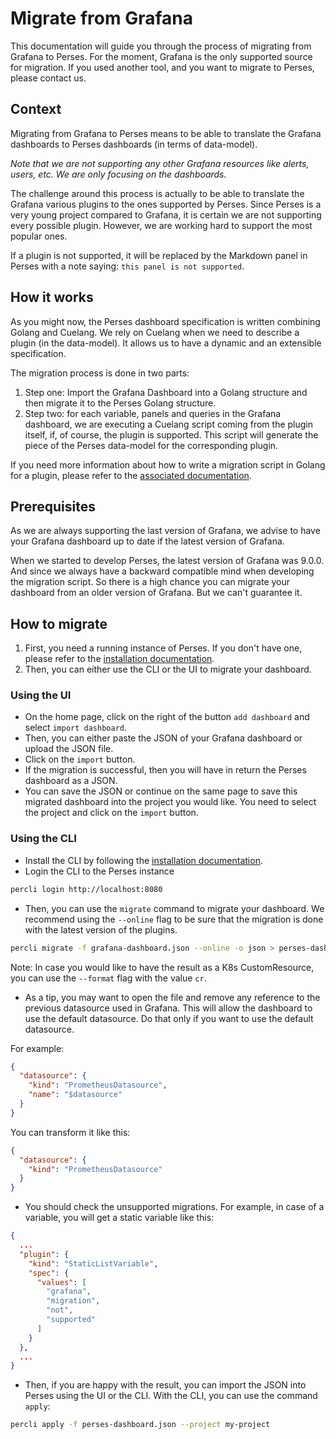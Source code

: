 Migrate from Grafana
====================

This documentation will guide you through the process of migrating from Grafana to Perses. For the moment, Grafana is
the only supported source for migration. If you used another tool, and you want to migrate to Perses, please contact us.

## Context

Migrating from Grafana to Perses means to be able to translate the Grafana dashboards to Perses dashboards (in terms of
data-model).

*Note that we are not supporting any other Grafana resources like alerts, users, etc. We are only focusing on the
dashboards.*

The challenge around this process is actually to be able to translate the Grafana various plugins to the ones supported by
Perses. Since Perses is a very young project compared to Grafana, it is certain we are not supporting every possible
plugin. However, we are working hard to support the most popular ones.

If a plugin is not supported, it will be replaced by the Markdown panel in Perses with a note saying:
`this panel is not supported`.

## How it works

As you might now, the Perses dashboard specification is written combining Golang and Cuelang.
We rely on Cuelang when we need to describe a plugin (in the data-model). It allows us to have a dynamic and an
extensible specification.

The migration process is done in two parts:

1. Step one: Import the Grafana Dashboard into a Golang structure and then migrate it to the Perses Golang structure.
2. Step two: for each variable, panels and queries in the Grafana dashboard, we are executing a Cuelang script coming
   from the plugin itself, if, of course, the plugin is supported. This script will generate the piece of the Perses
   data-model for the corresponding plugin.

If you need more information about how to write a migration script in Golang for a plugin, please refer to
the [associated documentation](./plugins/cue.md#migration-from-grafana).

## Prerequisites

As we are always supporting the last version of Grafana, we advise to have your Grafana dashboard up to date if the
latest version of Grafana.

When we started to develop Perses, the latest version of Grafana was 9.0.0. And since we always have a backward
compatible mind when developing the migration script. So there is a high chance you can migrate your dashboard from an
older version of Grafana. But we can't guarantee it.

## How to migrate

1. First, you need a running instance of Perses. If you don't have one, please refer to
   the [installation documentation](./installation/in-a-container.md).
2. Then, you can either use the CLI or the UI to migrate your dashboard.

### Using the UI

- On the home page, click on the right of the button `add dashboard` and select `import dashboard`.
- Then, you can either paste the JSON of your Grafana dashboard or upload the JSON file.
- Click on the `import` button.
- If the migration is successful, then you will have in return the Perses dashboard as a JSON.
- You can save the JSON or continue on the same page to save this migrated dashboard into the project you would like.
  You need to select the project and click on the `import` button.

### Using the CLI

- Install the CLI by following the [installation documentation](./cli.md).
- Login the CLI to the Perses instance

```bash
percli login http://localhost:8080
```

- Then, you can use the `migrate` command to migrate your dashboard. We recommend using the `--online` flag to be sure
  that the migration is done with the latest version of the plugins.

```bash
percli migrate -f grafana-dashboard.json --online -o json > perses-dashboard.json
```

Note: In case you would like to have the result as a K8s CustomResource, you can use the `--format` flag with the value `cr`.

- As a tip, you may want to open the file and remove any reference to the previous datasource used in Grafana. This
  will allow the dashboard to use the default datasource. Do that only if you want to use the default datasource.

For example:

```json
{
  "datasource": {
    "kind": "PrometheusDatasource",
    "name": "$datasource"
  }
}
```

You can transform it like this:

```json
{
  "datasource": {
    "kind": "PrometheusDatasource"
  }
}
```

- You should check the unsupported migrations. For example, in case of a variable, you will get a static variable like this:

```json
{
  ...
  "plugin": {
    "kind": "StaticListVariable",
    "spec": {
      "values": [
        "grafana",
        "migration",
        "not",
        "supported"
      ]
    }
  },
  ...
}
```

- Then, if you are happy with the result, you can import the JSON into Perses using the UI or the CLI. With the CLI, you
  can use the command `apply`:

```bash
percli apply -f perses-dashboard.json --project my-project
```
